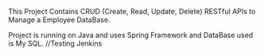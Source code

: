 This Project Contains CRUD (Create, Read, Update, Delete) RESTful APIs to Manage a Employee DataBase. 

Project is running on Java and uses Spring Framework and DataBase used is My SQL.
//Testing Jenkins
